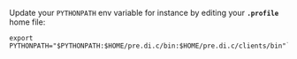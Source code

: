 Update your `PYTHONPATH` env variable for instance by editing your **`.profile`** home file:
```
export PYTHONPATH="$PYTHONPATH:$HOME/pre.di.c/bin:$HOME/pre.di.c/clients/bin"```
